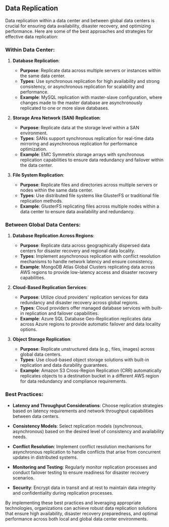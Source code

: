 ## Data Replication

Data replication within a data center and between global data centers is crucial for ensuring data availability, disaster recovery, and optimizing performance. Here are some of the best approaches and strategies for effective data replication:

### Within Data Center:

1. **Database Replication**:
   - **Purpose**: Replicate data across multiple servers or instances within the same data center.
   - **Types**: Use synchronous replication for high availability and strong consistency, or asynchronous replication for scalability and performance.
   - **Example**: MySQL replication with master-slave configuration, where changes made to the master database are asynchronously replicated to one or more slave databases.

2. **Storage Area Network (SAN) Replication**:
   - **Purpose**: Replicate data at the storage level within a SAN environment.
   - **Types**: SANs support synchronous replication for real-time data mirroring and asynchronous replication for performance optimization.
   - **Example**: EMC Symmetrix storage arrays with synchronous replication capabilities to ensure data redundancy and failover within the data center.

3. **File System Replication**:
   - **Purpose**: Replicate files and directories across multiple servers or nodes within the same data center.
   - **Types**: Use distributed file systems like GlusterFS or traditional file replication methods.
   - **Example**: GlusterFS replicating files across multiple nodes within a data center to ensure data availability and redundancy.

### Between Global Data Centers:

1. **Database Replication Across Regions**:
   - **Purpose**: Replicate data across geographically dispersed data centers for disaster recovery and regional data locality.
   - **Types**: Implement asynchronous replication with conflict resolution mechanisms to handle network latency and ensure consistency.
   - **Example**: MongoDB Atlas Global Clusters replicating data across AWS regions to provide low-latency access and disaster recovery capabilities.

2. **Cloud-Based Replication Services**:
   - **Purpose**: Utilize cloud providers' replication services for data redundancy and disaster recovery across global regions.
   - **Types**: Cloud providers offer managed database services with built-in replication and failover capabilities.
   - **Example**: Azure SQL Database Geo-Replication replicates data across Azure regions to provide automatic failover and data locality options.

3. **Object Storage Replication**:
   - **Purpose**: Replicate unstructured data (e.g., files, images) across global data centers.
   - **Types**: Use cloud-based object storage solutions with built-in replication and data durability guarantees.
   - **Example**: Amazon S3 Cross-Region Replication (CRR) automatically replicates objects to a destination bucket in a different AWS region for data redundancy and compliance requirements.

### Best Practices:

- **Latency and Throughput Considerations**: Choose replication strategies based on latency requirements and network throughput capabilities between data centers.
  
- **Consistency Models**: Select replication models (synchronous, asynchronous) based on the desired level of consistency and availability needs.
  
- **Conflict Resolution**: Implement conflict resolution mechanisms for asynchronous replication to handle conflicts that arise from concurrent updates in distributed systems.

- **Monitoring and Testing**: Regularly monitor replication processes and conduct failover testing to ensure readiness for disaster recovery scenarios.

- **Security**: Encrypt data in transit and at rest to maintain data integrity and confidentiality during replication processes.

By implementing these best practices and leveraging appropriate technologies, organizations can achieve robust data replication solutions that ensure high availability, disaster recovery preparedness, and optimal performance across both local and global data center environments.
